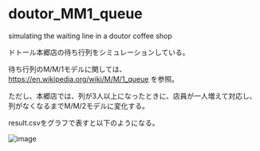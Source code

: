 # doutor_MM1_queue
simulating the waiting line in a doutor coffee shop

ドトール本郷店の待ち行列をシミュレーションしている。

待ち行列のM/M/1モデルに関しては、https://en.wikipedia.org/wiki/M/M/1_queue を参照。

ただし、本郷店では、列が3人以上になったときに、店員が一人増えて対応し、列がなくなるまでM/M/2モデルに変化する。

result.csvをグラフで表すと以下のようになる。

![image](https://user-images.githubusercontent.com/32972443/71176634-9c963e00-22ad-11ea-9377-41670ca990fc.png)
